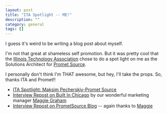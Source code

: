 ```yaml
---
layout: post
title: "ITA Spotlight -- ME!"
description: ""
category: general
tags: []
---
```



<!--leadstart-->

I guess it's weird to be writing a blog post about myself.

I'm not that great at shameless self promotion.  But it was pretty cool that the [Illinois Technology Association](http://www.illinoistech.org) chose to do a spot light on me as the Solutions Architect for [Promet Source](http://prometsource.com).

I personally don't think I'm THAT awesome, but hey, I'll take the props.  So, thanks ITA and Promet!!

* [ITA Spotlight: Maksim Pecherskiy-Promet Source](http://www.illinoistech.org/story.aspx/312183)
* [Interview Repost on Built In Chicago](http://www.builtinchicago.org/blog/interview-maksim-pecherkiy-solutions-architect-promet-source) by our wonderful marketing manager [Maggie Graham](http://www.prometsource.com/people/maggie-graham)
* [Interview Repost on PrometSource Blog](http://www.prometsource.com/our-solutions-architect-featured-illinois-technology-associaton) -- again thanks to [Maggie](http://www.prometsource.com/people/maggie-graham)

<!--leadend-->

